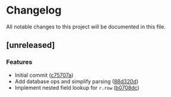 # Changelog

All notable changes to this project will be documented in this file.

## [unreleased]

### Features

- Initial commit ([c75707a](https://github.com/gabor-boros/rulodb/commit/c75707a5a69729ad8714d88b7df2862041fd0208))
- Add database ops and simplify parsing ([88d320d](https://github.com/gabor-boros/rulodb/commit/88d320d1d85ad0ab7649b1718511f720225f836c))
- Implement nested field lookup for `r.row` ([b0708dc](https://github.com/gabor-boros/rulodb/commit/b0708dc4580706116a62c93abf05679b8a6983a9))



